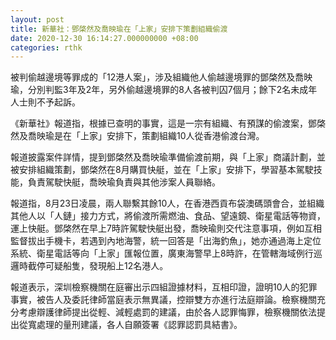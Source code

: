 ```yaml
---
layout: post
title: 新華社：鄧棨然及喬映瑜在「上家」安排下策劃組織偷渡
date: 2020-12-30 16:14:27.000000000 +08:00
categories: rthk
---
```


被判偷越邊境等罪成的「12港人案」，涉及組織他人偷越邊境罪的鄧棨然及喬映瑜，分別判監3年及2年，另外偷越邊境罪的8人各被判囚7個月；餘下2名未成年人士則不予起訴。

《新華社》報道指，根據已查明的事實，這是一宗有組織、有預謀的偷渡案，鄧棨然及喬映瑜是在「上家」安排下，策劃組織10人從香港偷渡台灣。

報道披露案件詳情，提到鄧棨然及喬映瑜準備偷渡前期，與「上家」商議計劃，並被安排組織策劃，鄧棨然在8月購買快艇，並在「上家」安排下，學習基本駕駛技能，負責駕駛快艇，喬映瑜負責與其他涉案人員聯絡。

報道指，8月23日凌晨，兩人聯繫其餘10人，在香港西貢布袋澳碼頭會合，並組織其他人以「人鏈」接力方式，將偷渡所需燃油、食品、望遠鏡、衛星電話等物資，運上快艇。鄧棨然在早上7時許駕駛快艇出發，喬映瑜則交代注意事項，例如互相監督拔出手機卡，若遇到內地海警，統一回答是「出海釣魚」，她亦通過海上定位系統、衛星電話等向「上家」匯報位置，廣東海警早上8時許，在管轄海域例行巡邏時截停可疑船隻，發現船上12名港人。

報道表示，深圳檢察機關在庭審出示四組證據材料，互相印證，證明10人的犯罪事實，被告人及委託律師當庭表示無異議，控辯雙方亦進行法庭辯論。檢察機關充分考慮辯護律師提出從輕、減輕處罰的建議，由於各人認罪悔罪，檢察機關依法提出從寬處理的量刑建議，各人自願簽署《認罪認罰具結書》。
